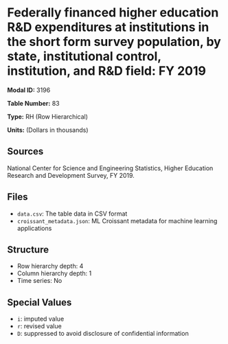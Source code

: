 # Federally financed higher education R&D expenditures at institutions in the short form survey population, by state, institutional control, institution, and R&D field: FY 2019

**Modal ID:** 3196

**Table Number:** 83

**Type:** RH (Row Hierarchical)

**Units:** (Dollars in thousands)

## Sources

National Center for Science and Engineering Statistics, Higher Education Research and Development Survey, FY 2019.

## Files

- `data.csv`: The table data in CSV format
- `croissant_metadata.json`: ML Croissant metadata for machine learning applications

## Structure

- Row hierarchy depth: 4
- Column hierarchy depth: 1
- Time series: No

## Special Values

- `i`: imputed value
- `r`: revised value
- `D`: suppressed to avoid disclosure of confidential information
